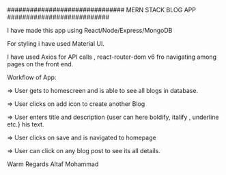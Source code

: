 ############################### MERN STACK BLOG APP ###########################

I have made this app using React/Node/Express/MongoDB

For styling i have used Material UI.

I have used Axios for API calls , react-router-dom v6 fro navigating among pages on the front end.

Workflow of App:

=> User gets to homescreen and is able to see all blogs in database.

=> User clicks on add icon to create another Blog 

=> User enters title and description {user can here boldify, italify , underline etc.} his text.

=> User clicks on save and is navigated to homepage

=> User can click on any blog post to see its all details.


Warm Regards
Altaf Mohammad
